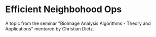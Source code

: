 Efficient Neighbohood Ops
=========================

A topic from the seminar "BioImage Analysis Algorithms - Theory and Applications" mentored by Christian Dietz.
